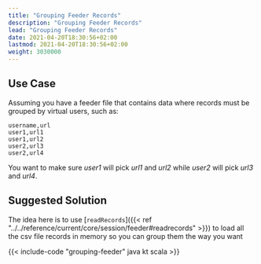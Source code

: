 ```yaml
---
title: "Grouping Feeder Records"
description: "Grouping Feeder Records"
lead: "Grouping Feeder Records"
date: 2021-04-20T18:30:56+02:00
lastmod: 2021-04-20T18:30:56+02:00
weight: 3030000
---
```


## Use Case

Assuming you have a feeder file that contains data where records must be grouped by virtual users, such as:

```csv
username,url
user1,url1
user1,url2
user2,url3
user2,url4
```

You want to make sure *user1* will pick *url1* and *url2* while *user2* will pick *url3* and *url4*.


## Suggested Solution

The idea here is to use [`readRecords`]({{< ref "../../reference/current/core/session/feeder#readrecords" >}}) to load all the csv file records in memory so you can group them the way you want

{{< include-code "grouping-feeder" java kt scala >}}
